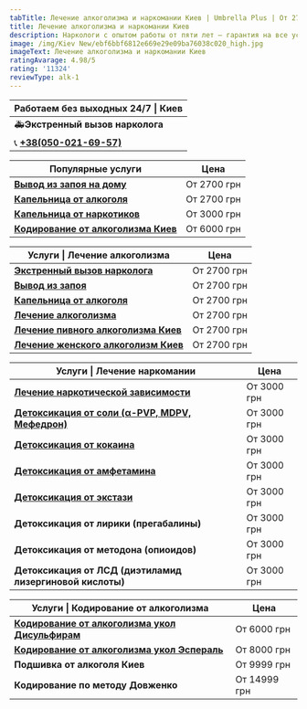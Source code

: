 ```yaml
---
tabTitle: Лечение алкоголизма и наркомании Киев | Umbrella Plus | От 2700 грн
title: Лечение алкоголизма и наркомании Киев
description: Наркологи с опытом работы от пяти лет – гарантия на все услуги!
image: /img/Kiev New/ebf6bbf6812e669e29e09ba76038c020_high.jpg
imageText: Лечение алкоголизма и наркомании Киев
ratingAvarage: 4.98/5
rating: '11324'
reviewType: alk-1
---
```


| Работаем без выходных 24/7 \| Киев          |
| ------------------------------------------- |
| 🚑**Экстренный вызов нарколога**            |
| 📞 **[+38(050-021-69-57)](tel:0500216957)** |

| Популярные услуги                                                  | Цена        |
| ------------------------------------------------------------------ | ----------- |
| **[Вывод из запоя на дому](Vivod-iz-zapoia-na-domy-kiev)**         | От 2700 грн |
| **[Капельница от алкоголя](Kapelnica_ot_alkogola_na_domy_kiev)**   | От 2700 грн |
| **[Капельница от наркотиков](kapelnica-ot-narkotikov-kiev)**       | От 3000 грн |
| **[Кодирование от алкоголизма Киев](kodirovka-ot-alkogolia-kiev)** | От 6000 грн |

| Услуги \| Лечение алкоголизма                                              | Цена        |
| -------------------------------------------------------------------------- | ----------- |
| **[Экстренный вызов нарколога](vizov-narkologa-kiev)**                     | От 2700 грн |
| **[Вывод из запоя](Vivod-iz-zapoia-kiev)**                                 | От 2700 грн |
| **[Капельница от алкоголя](Kapelnica_ot_alkogola_kiev)**                   | От 2700 грн |
| **[Лечение алкоголизма](lechenie-alkogolizma-kiev)**                       | От 2700 грн |
| **[Лечение пивного алкоголизма Киев](lechenie-pivnogi-alkogolizma-kiev)**  | От 2700 грн |
| **[Лечение женского алкоголизм Киев](lechenie-jenskogo-alkogolizma-kiev)** | От 2700 грн |

| Услуги \| Лечение наркомании                                           | Цена        |
| ---------------------------------------------------------------------- | ----------- |
| **[Лечение наркотической зависимости](lechenie-nark-kiev)**            | От 3000 грн |
| **[Детоксикация от соли (α-PVP, MDPV, Мефедрон)](detox-ot-soli-kiev)** | От 3000 грн |
| **[Детоксикация от кокаина](detox-ot-kokaina-kiev)**                   | От 3000 грн |
| **[Детоксикация от амфетамина](detox-ot-amfetamina-kiev)**             | От 3000 грн |
| **[Детоксикация от экстази](detox-ot-ecstazi-kiev)**                   | От 3000 грн |
| **Детоксикация от лирики (прегабалины)**                               | От 3000 грн |
| **Детоксикация от методона (опиоидов)**                                | От 3000 грн |
| **Детоксикация от ЛСД (диэтиламид лизергиновой кислоты)**              | От 3000 грн |

| Услуги \| Кодирование от алкоголизма                                                      | Цена         |
| ----------------------------------------------------------------------------------------- | ------------ |
| **[Кодирование от алкоголизма укол Дисульфирам](kodirovka-ot-alkogolia-disulfiram-kiev)** | От 6000 грн  |
| **[Кодирование от алкоголизма укол Эспераль](kodirovka-ot-alkogolizma-espiarl-kiev)**     | От 8000 грн  |
| **Подшивка от алкоголя Киев**                                                             | От 9999 грн  |
| **Кодирование по методу Довженко**                                                        | От 14999 грн |

